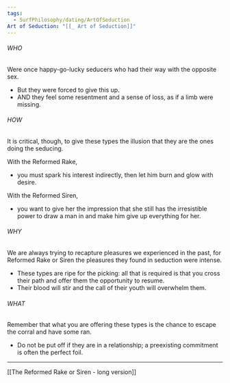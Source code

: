 ```yaml
---
tags:
  - SurfPhilosophy/dating/ArtOfSeduction
Art of Seduction: "[[_ Art of Seduction]]"
---
```

###### WHO
Were once happy-go-lucky seducers who had their way with the opposite sex. 
- But  they were forced to give this up.
- AND they feel some resentment and a sense of loss, as if a limb were missing. 

###### HOW
It is critical, though, to give these types the illusion that they are the ones doing the seducing.

With the Reformed Rake,
- you must spark his interest indirectly, then let him burn and glow with desire. 

With the Reformed Siren, 
- you want to give her the impression that she still has the irresistible power to draw a man in and make him give up everything for her. 

###### WHY
We are always trying to recapture pleasures we experienced in the past, for Reformed Rake or Siren  the pleasures they found in seduction were intense.
- These types are ripe for the picking: all that is required is that you cross their path and offer them the opportunity to resume.
- Their blood will stir and the call of their youth will overwhelm them.

###### WHAT
Remember that what you are offering these types is the chance to escape the corral and have some ran.
- Do not be put off if they are in a relationship; a preexisting commitment is often the perfect foil.

----
[[The Reformed Rake or Siren - long version]]